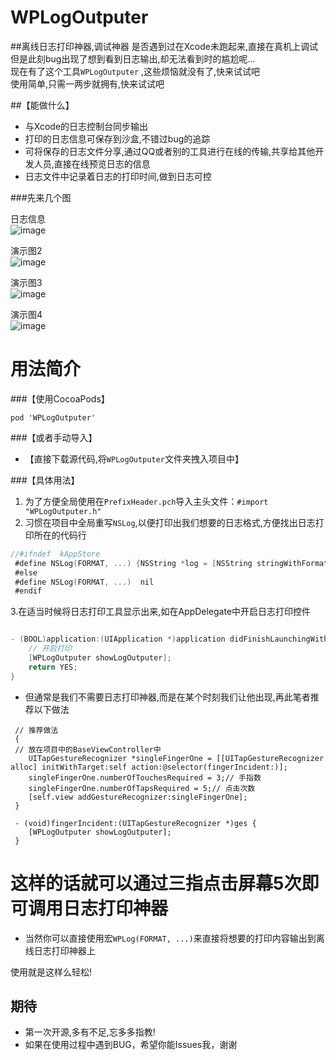 # WPLogOutputer
##离线日志打印神器,调试神器
是否遇到过在Xcode未跑起来,直接在真机上调试但是此刻bug出现了想到看到日志输出,却无法看到时的尴尬呢...  
现在有了这个工具`WPLogOutputer` ,这些烦恼就没有了,快来试试吧   
使用简单,只需一两步就拥有,快来试试吧

##【能做什么】
- 与Xcode的日志控制台同步输出
- 打印的日志信息可保存到沙盒,不错过bug的追踪
- 可将保存的日志文件分享,通过QQ或者别的工具进行在线的传输,共享给其他开发人员,直接在线预览日志的信息
- 日志文件中记录着日志的打印时间,做到日志可控


###先来几个图  

日志信息  
![image](https://github.com/anrikgwp/WPLogOutputer/blob/master/demoImages/demo4.png)  
 
演示图2   
![image](https://github.com/anrikgwp/WPLogOutputer/blob/master/demoImages/demo1.gif)  
 
演示图3  
![image](https://github.com/anrikgwp/WPLogOutputer/blob/master/demoImages/demo2.gif)  
  
演示图4  
![image](https://github.com/anrikgwp/WPLogOutputer/blob/master/demoImages/demo3.gif)  




#   用法简介
###【使用CocoaPods】
```
pod 'WPLogOutputer'
```

###【或者手动导入】
- 【直接下载源代码,将`WPLogOutputer`文件夹拽入项目中】


###【具体用法】
1. 为了方便全局使用在`PrefixHeader.pch`导入主头文件：`#import "WPLogOutputer.h"`
2. 习惯在项目中全局重写`NSLog`,以便打印出我们想要的日志格式,方便找出日志打印所在的代码行
 
```Objective-C
//#ifndef  kAppStore
 #define NSLog(FORMAT, ...) {NSString *log = [NSString stringWithFormat:FORMAT, ##__VA_ARGS__];fprintf(stderr,"\n%s %d -> %s\n", __FUNCTION__, __LINE__, [log UTF8String]);[WPLogOutputer printLog:[NSString stringWithFormat:@"%s<Line:%d>:%@", __FUNCTION__, __LINE__,[NSString stringWithFormat:@"%@",log]]];}
 #else
 #define NSLog(FORMAT, ...)  nil
 #endif

```
3.在适当时候将日志打印工具显示出来,如在AppDelegate中开启日志打印控件

 
```Objective-C

- (BOOL)application:(UIApplication *)application didFinishLaunchingWithOptions:(NSDictionary *)launchOptions {
    // 开启打印
    [WPLogOutputer showLogOutputer];
    return YES;
}

```
- 但通常是我们不需要日志打印神器,而是在某个时刻我们让他出现,再此笔者推荐以下做法

```
 // 推荐做法
 { 
 // 放在项目中的BaseViewController中
	UITapGestureRecognizer *singleFingerOne = [[UITapGestureRecognizer alloc] initWithTarget:self action:@selector(fingerIncident:)];
 	singleFingerOne.numberOfTouchesRequired = 3;// 手指数
 	singleFingerOne.numberOfTapsRequired = 5;// 点击次数
 	[self.view addGestureRecognizer:singleFingerOne];
 }
 
 - (void)fingerIncident:(UITapGestureRecognizer *)ges {
 	[WPLogOutputer showLogOutputer];
 }

```
这样的话就可以通过三指点击屏幕5次即可调用日志打印神器
================================================

- 当然你可以直接使用宏`WPLog(FORMAT, ...)`来直接将想要的打印内容输出到离线日志打印神器上

使用就是这样么轻松!


## 期待
* 第一次开源,多有不足,忘多多指教!
* 如果在使用过程中遇到BUG，希望你能Issues我，谢谢

